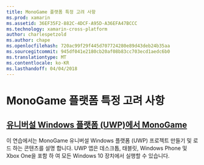 ```yaml
---
title: MonoGame 플랫폼 특정 고려 사항
ms.prod: xamarin
ms.assetid: 36EF35F2-882C-4DCF-A95D-A36EFA47BCCC
ms.technology: xamarin-cross-platform
author: charlespetzold
ms.author: chape
ms.openlocfilehash: 720ac99f29f445d707724280e89d43deb24b35aa
ms.sourcegitcommit: 945df041e2180cb20af08b83cc703ecd1aedc6b0
ms.translationtype: MT
ms.contentlocale: ko-KR
ms.lasthandoff: 04/04/2018
---
```

# <a name="monogame-platform-specific-considerations"></a>MonoGame 플랫폼 특정 고려 사항

## <a name="monogame-on-universal-windows-platform-uwpgraphics-gamesmonogameplatformsuwpmd"></a>[유니버설 Windows 플랫폼 (UWP)에서 MonoGame](~/graphics-games/monogame/platforms/uwp.md)

이 연습에서는 MonoGame 유니버설 Windows 플랫폼 (UWP) 프로젝트 만들기 및 로드 하는 콘텐츠를 설명 합니다. UWP 앱은 데스크톱, 태블릿, Windows Phone 및 Xbox One을 포함 하 여 모든 Windows 10 장치에서 실행할 수 있습니다.

